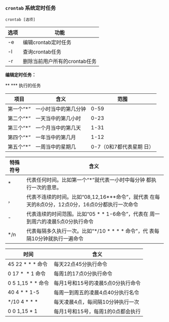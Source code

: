 ### `crontab` 系统定时任务

`crontab [选项]`


| 选项 | 功能                          |
| ------ | ------------------------------- |
| -e   | 编辑crontab定时任务           |
| -l   | 查询crontab任务               |
| -r   | 删除当前用户所有的crontab任务 |

**编辑定时任务：**

** *** 执行的任务


| 项目        | 含义                 | 范围                     |
| ------------- | ---------------------- | -------------------------- |
| 第一个“*” | 一小时当中的第几分钟 | 0-59                     |
| 第二个“*” | 一天当中的第几小时   | 0-23                     |
| 第三个“*” | 一个月当中的第几天   | 1-31                     |
| 第四个“*” | 一年当中的第几月     | 1-12                     |
| 第五个“*” | 一周当中的星期几     | 0-7（0和7都代表星期 日） |


| 特殊符号 | 含义                                                                                             |
| ---------- | -------------------------------------------------------------------------------------------------- |
| *        | 代表任何时间。比如第一个“*”就代表一小时中每分钟 都执行一次的意思。                             |
| ，       | 代表不连续的时间。比如“08,12,16***命令”，就代表 在每天的8点0分，12点0分，16点0分都执行一次命令 |
| -        | 代表连续的时间范围。比如“05 * * 1-6命令”，代表在 周一到周六的凌晨5点0分执行命令                |
| */n      | 代表每隔多久执行一次。比如“*/10 * * * * 命令”，代 表每隔10分钟就执行一遍命令                   |


| 时间              | 含义                              |
| ------------------- | ----------------------------------- |
| 45 22 * * * 命令 | 每天22点45分执行命令              |
| 0 17 *  * 1 命令 | 每周1的17点0分执行命令            |
| 0 5 1,15 * * 命令 | 每月1号和15号的凌晨5点0分执行命令 |
| 40 4 * * 1-5      | 每周一到周五的凌晨4点40分执行名令 |
| */10 4 * * *      | 每天凌晨4点，每间隔10分钟执行一次 |
| 0 0 1,15 * 1      | 每月1号和15号，每周1的0点都会执行 |
